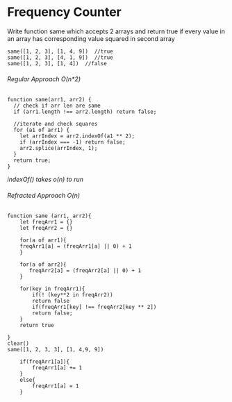 # Frequency Counter

Write function same which accepts 2 arrays and return true if every value in an array has corresponding value squared in second array

```
same([1, 2, 3], [1, 4, 9])  //true
same([1, 2, 3], [4, 1, 9])  //true
same([1, 2, 3], [1, 4])  //false
```

###### Regular Approach O(n\*2)

```
function same(arr1, arr2) {
  // check if arr len are same
  if (arr1.length !== arr2.length) return false;

  //iterate and check squares
  for (a1 of arr1) {
    let arrIndex = arr2.indexOf(a1 ** 2);
    if (arrIndex === -1) return false;
    arr2.splice(arrIndex, 1);
  }
  return true;
}
```

_indexOf() takes o(n) to run_

###### Refracted Approach O(n)

```
function same (arr1, arr2){
    let freqArr1 = {}
    let freqArr2 = {}

    for(a of arr1){
    freqArr1[a] = (freqArr1[a] || 0) + 1
    }

    for(a of arr2){
       freqArr2[a] = (freqArr2[a] || 0) + 1
    }

    for(key in freqArr1){
        if(! (key**2 in freqArr2))
        return false
        if(freqArr1[key] !== freqArr2[key ** 2])
        return false;
    }
    return true

}
clear()
same([1, 2, 3, 3], [1, 4,9, 9])

```

```
    if(freqArr1[a]){
        freqArr1[a] += 1
    }
    else{
        freqArr1[a] = 1
    }
```
